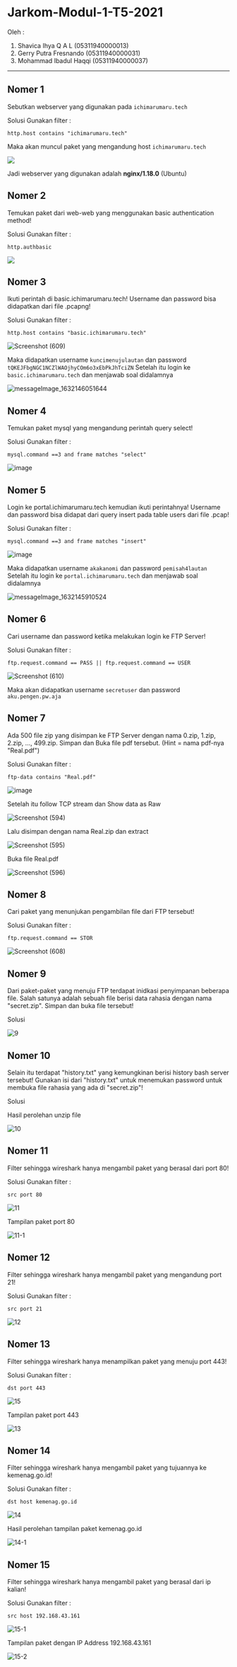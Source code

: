 # Jarkom-Modul-1-T5-2021
Oleh :
1. Shavica Ihya Q A L    (05311940000013)
2. Gerry Putra Fresnando (05311940000031)
3. Mohammad Ibadul Haqqi (05311940000037)

---

## Nomer 1
Sebutkan webserver yang digunakan pada `ichimarumaru.tech` 

Solusi
Gunakan filter :

```
http.host contains "ichimarumaru.tech"
```

Maka akan muncul paket yang mengandung host `ichimarumaru.tech`

<img src="https://i.postimg.cc/wvyS55Wb/Screenshot-592.png">

Jadi webserver yang digunakan adalah **nginx/1.18.0** (Ubuntu)



## Nomer 2
Temukan paket dari web-web yang menggunakan basic authentication method!

Solusi
Gunakan filter :

```
http.authbasic
```

<img src="https://i.postimg.cc/D0J97QkK/Screenshot-593.png">

## Nomer 3
Ikuti perintah di basic.ichimarumaru.tech! Username dan password bisa didapatkan dari file .pcapng!

Solusi
Gunakan filter :

```
http.host contains "basic.ichimarumaru.tech"
```

![Screenshot (609)](https://user-images.githubusercontent.com/73151831/134770009-6c49bbdb-c3cb-43e3-ac52-e02860e09251.png)

Maka didapatkan username `kuncimenujulautan` dan password `tQKEJFbgNGC1NCZlWAOjhyCOm6o3xEbPkJhTciZN`
Setelah itu login ke `basic.ichimarumaru.tech` dan menjawab soal didalamnya

![messageImage_1632146051644](https://user-images.githubusercontent.com/73151831/134770155-fbaf2f16-6ebf-4fab-9df5-096f94b84909.jpg)

## Nomer 4
Temukan paket mysql yang mengandung perintah query select!

Solusi
Gunakan filter :

```
mysql.command ==3 and frame matches "select"
```

![image](https://user-images.githubusercontent.com/73151831/134770061-c14ad9c7-23fa-4c6e-b5fe-daf10c0aed93.png)

## Nomer 5
Login ke portal.ichimarumaru.tech kemudian ikuti perintahnya! Username dan password bisa didapat dari query insert pada table users dari file .pcap!

Solusi
Gunakan filter :

```
mysql.command ==3 and frame matches "insert"
```

![image](https://user-images.githubusercontent.com/73151831/134770167-4c0e8d3e-98df-4ac4-8e63-42cba226e9d0.png)

Maka didapatkan username `akakanomi` dan password `pemisah4lautan`
Setelah itu login ke `portal.ichimarumaru.tech` dan menjawab soal didalamnya

![messageImage_1632145910524](https://user-images.githubusercontent.com/73151831/134770241-f6ffe9f7-0ed6-48ae-8fab-debe74c7ed39.jpg)

## Nomer 6
Cari username dan password ketika melakukan login ke FTP Server!

Solusi
Gunakan filter :

```
ftp.request.command == PASS || ftp.request.command == USER
```

![Screenshot (610)](https://user-images.githubusercontent.com/73151831/134770574-6e7e0f90-b805-421b-83a2-c3a5373adfab.png)

Maka akan didapatkan username `secretuser` dan password `aku.pengen.pw.aja`

## Nomer 7
Ada 500 file zip yang disimpan ke FTP Server dengan nama 0.zip, 1.zip, 2.zip, ..., 499.zip. Simpan dan Buka file pdf tersebut. (Hint = nama pdf-nya "Real.pdf")

Solusi
Gunakan filter :

```
ftp-data contains "Real.pdf"
```

![image](https://user-images.githubusercontent.com/73151831/134770691-5bf302f5-f8c0-4658-bad2-6637006e2a81.png)

Setelah itu follow TCP stream dan Show data as Raw

![Screenshot (594)](https://user-images.githubusercontent.com/73151831/134771011-339c5115-663b-4ef2-b3a8-5dd3301448c6.png)

Lalu disimpan dengan nama Real.zip dan extract

![Screenshot (595)](https://user-images.githubusercontent.com/73151831/134770805-aea26b37-23ad-4962-9625-8ad1d5edb50a.png)

Buka file Real.pdf

![Screenshot (596)](https://user-images.githubusercontent.com/73151831/134770856-cf25239c-0ba1-4246-93e4-8b2e8e98f473.png)

## Nomer 8
Cari paket yang menunjukan pengambilan file dari FTP tersebut!

Solusi
Gunakan filter :

```
ftp.request.command == STOR
```

![Screenshot (608)](https://user-images.githubusercontent.com/73151831/134770896-fa4f3612-2e64-4c74-9a5d-a7d6d61646b0.png)

## Nomer 9
Dari paket-paket yang menuju FTP terdapat inidkasi penyimpanan beberapa file. Salah satunya adalah sebuah file berisi data rahasia dengan nama "secret.zip". Simpan dan buka file tersebut!

Solusi

![9](https://user-images.githubusercontent.com/73151522/134773573-42c607ba-93a7-42fe-84b8-c1587fe4ef58.jpg)


## Nomer 10
Selain itu terdapat "history.txt" yang kemungkinan berisi history bash server tersebut! Gunakan isi dari "history.txt" untuk menemukan password untuk membuka file rahasia yang ada di "secret.zip"!

Solusi

Hasil perolehan unzip file

![10](https://user-images.githubusercontent.com/73151522/134773566-ad16a654-20ce-4171-8763-ad652d5acb70.jpg)


## Nomer 11
Filter sehingga wireshark hanya mengambil paket yang berasal dari port 80!

Solusi
Gunakan filter :

```
src port 80
```

![11](https://user-images.githubusercontent.com/73151522/134773554-3540673b-371a-46fc-931f-a93f0c80e8d3.png)

Tampilan paket port 80

![11-1](https://user-images.githubusercontent.com/73151522/134773557-7d1e5377-9a5f-41f0-b2ed-c49dfe5dbe24.png)


## Nomer 12
Filter sehingga wireshark hanya mengambil paket yang mengandung port 21!

Solusi
Gunakan filter :

```
src port 21
```

![12](https://user-images.githubusercontent.com/73151522/134773544-fb1ff9bb-e588-49f0-9d98-68c1db7c74f1.jpg)


## Nomer 13
Filter sehingga wireshark hanya menampilkan paket yang menuju port 443!

Solusi
Gunakan filter :

```
dst port 443
```

![15](https://user-images.githubusercontent.com/73151522/134772889-e23909fc-167b-4600-b077-822fdfef5f07.jpg)

Tampilan paket port 443

![13](https://user-images.githubusercontent.com/73151522/134772937-59c0e74a-0384-413c-ab62-48cc8b2b2c85.jpg)


## Nomer 14
Filter sehingga wireshark hanya mengambil paket yang tujuannya ke kemenag.go.id!

Solusi
Gunakan filter :

```
dst host kemenag.go.id
```

![14](https://user-images.githubusercontent.com/73151522/134772919-2cc9d205-360d-4182-a253-a32a1633dc45.png)

Hasil perolehan tampilan paket kemenag.go.id

![14-1](https://user-images.githubusercontent.com/73151522/134772922-2e41c632-983c-4f98-9463-22f646aecf90.png)


## Nomer 15
Filter sehingga wireshark hanya mengambil paket yang berasal dari ip kalian!

Solusi
Gunakan filter :

```
src host 192.168.43.161
```

![15-1](https://user-images.githubusercontent.com/73151522/134772896-d1f600d8-af0b-4d02-937d-d6c5d4f99073.png)

Tampilan paket dengan IP Address 192.168.43.161

![15-2](https://user-images.githubusercontent.com/73151522/134772900-71f385ee-d43e-4da5-9896-b9c40678f10e.png)
